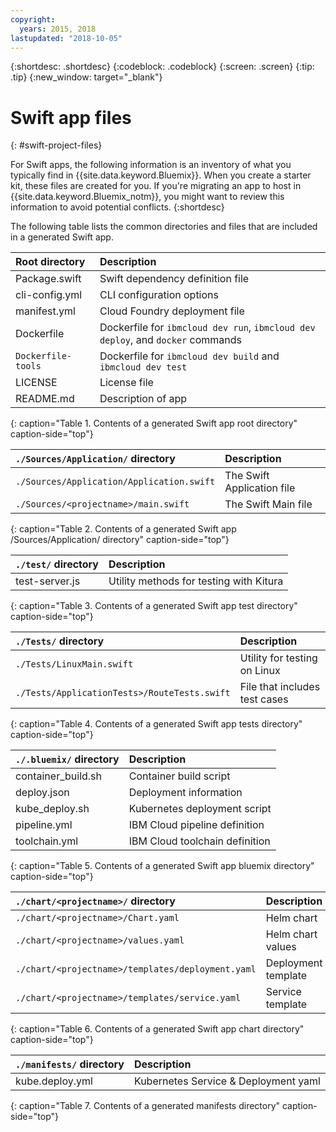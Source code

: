 ```yaml
---
copyright:
  years: 2015, 2018
lastupdated: "2018-10-05"
---
```


{:shortdesc: .shortdesc}
{:codeblock: .codeblock}
{:screen: .screen}
{:tip: .tip}
{:new_window: target="_blank"}

# Swift app files
{: #swift-project-files}

For Swift apps, the following information is an inventory of what you typically find in {{site.data.keyword.Bluemix}}. When you create a starter kit, these files are created for you. If you're migrating an app to host in {{site.data.keyword.Bluemix_notm}}, you might want to review this information to avoid potential conflicts. 
{:shortdesc}

The following table lists the common directories and files that are included in a generated Swift app.

| Root directory                                     | Description |
|:------------------------------------------------|:------------------------------------------|
| Package.swift| Swift dependency definition file |
| cli-config.yml | CLI configuration options |
| manifest.yml | Cloud Foundry deployment file |
| Dockerfile | Dockerfile for `ibmcloud dev run`, `ibmcloud dev deploy`, and `docker` commands |
| `Dockerfile-tools` | Dockerfile for `ibmcloud dev build` and `ibmcloud dev test` |
| LICENSE | License file |
| README.md | Description of app |
{: caption="Table 1. Contents of a generated Swift app root directory" caption-side="top"}

| `./Sources/Application/` directory | Description  |
|:------------------------------------------------|:------------------------------------------|
| `./Sources/Application/Application.swift` | The Swift Application file |
| `./Sources/<projectname>/main.swift` | The Swift Main file |
{: caption="Table 2. Contents of a generated Swift app /Sources/Application/ directory" caption-side="top"}

| `./test/` directory | Description |
|:------------------------------------------------|:------------------------------------------|
|test-server.js | Utility methods for testing with Kitura |
{: caption="Table 3. Contents of a generated Swift app test directory" caption-side="top"}

| `./Tests/` directory | Description |
|:------------------------------------------------|:------------------------------------------|
| `./Tests/LinuxMain.swift` | Utility for testing on Linux |
| `./Tests/ApplicationTests>/RouteTests.swift` | File that includes test cases |
{: caption="Table 4. Contents of a generated Swift app tests directory" caption-side="top"}

| `./.bluemix/` directory | Description |
|:------------------------------------------------|:------------------------------------------|
| container_build.sh | Container build script |
| deploy.json | Deployment information |
| kube_deploy.sh | Kubernetes deployment script |
| pipeline.yml | IBM Cloud pipeline definition |
| toolchain.yml | IBM Cloud toolchain definition |
{: caption="Table 5. Contents of a generated Swift app bluemix directory" caption-side="top"}

| `./chart/<projectname>/` directory | Description |
|:------------------------------------------------|:------------------------------------------|
| `./chart/<projectname>/Chart.yaml` | Helm chart |
| `./chart/<projectname>/values.yaml` | Helm chart values |
| `./chart/<projectname>/templates/deployment.yaml` | Deployment template |
| `./chart/<projectname>/templates/service.yaml` | Service template |
{: caption="Table 6. Contents of a generated Swift app chart directory" caption-side="top"}

| `./manifests/` directory | Description |
|:------------------------------------------------|:------------------------------------------|
| kube.deploy.yml | Kubernetes Service & Deployment yaml |
{: caption="Table 7. Contents of a generated manifests directory" caption-side="top"}

